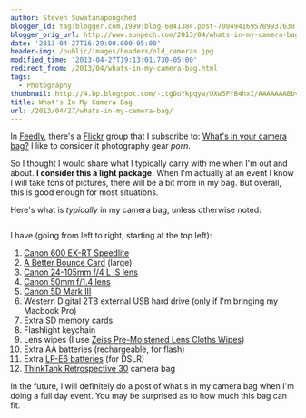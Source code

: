 ```yaml
---
author: Steven Suwatanapongched
blogger_id: tag:blogger.com,1999:blog-6841384.post-7004941695709937630
blogger_orig_url: http://www.sunpech.com/2013/04/whats-in-my-camera-bag.html
date: '2013-04-27T16:29:00.000-05:00'
header-img: /public/images/headers/old_cameras.jpg
modified_time: '2013-04-27T19:13:01.730-05:00'
redirect_from: /2013/04/whats-in-my-camera-bag.html
tags:
  - Photography
thumbnail: http://4.bp.blogspot.com/-itgDoYkpqyw/UXw5PYB4hxI/AAAAAAABbvo/f3YFiG4A5XA/s600/IMG_20130427_134020.jpg
title: What's In My Camera Bag
url: /2013/04/27/whats-in-my-camera-bag/
---
```



In <a href="http://www.feedly.com/">Feedly</a>, there's a <a href="http://www.flickr.com/">Flickr</a> group that I subscribe to: <a href="http://www.flickr.com/groups/camerabag/pool/">What's in your camera bag?</a> I like to consider it photography gear <i>porn</i>.

So I thought I would share what I typically carry with me when I'm out and about. <b>I consider this a light package.</b> When I'm actually at an event I know I will take tons of pictures, there will be a bit more in my bag. But overall, this is good enough for most situations.

Here's what is <i>typically</i> in my camera bag, unless otherwise noted:

<img   border="0"  src="http://4.bp.blogspot.com/-itgDoYkpqyw/UXw5PYB4hxI/AAAAAAABbvo/f3YFiG4A5XA/s400/IMG_20130427_134020.jpg" alt=""  />

I have (going from left to right, starting at the top left):

<ol>
  <li><a href="http://www.amazon.com/gp/product/B007FH1KX2/ref=as_li_ss_tl?ie=UTF8&amp;camp=1789&amp;creative=390957&amp;creativeASIN=B007FH1KX2&amp;linkCode=as2&amp;tag=sunpech-20">Canon 600 EX-RT Speedlite</a></li>
  <li><a href="http://abetterbouncecard.com/">A Better Bounce Card</a> (large)</li>
  <li><a href="http://www.amazon.com/gp/product/B000B84KAW/ref=as_li_ss_tl?ie=UTF8&amp;camp=1789&amp;creative=390957&amp;creativeASIN=B000B84KAW&amp;linkCode=as2&amp;tag=sunpech-20">Canon 24-105mm f/4 L IS lens</a></li>
  <li><a href="http://www.amazon.com/gp/product/B00009XVCZ/ref=as_li_ss_tl?ie=UTF8&amp;camp=1789&amp;creative=390957&amp;creativeASIN=B00009XVCZ&amp;linkCode=as2&amp;tag=sunpech-20">Canon 50mm f/1.4 lens</a></li>
  <li><a href="http://www.amazon.com/gp/product/B007FGYZFI/ref=as_li_ss_tl?ie=UTF8&amp;camp=1789&amp;creative=390957&amp;creativeASIN=B007FGYZFI&amp;linkCode=as2&amp;tag=sunpech-20">Canon 5D Mark III</a></li>
  <li>Western Digital 2TB external USB hard drive (only if I'm bringing my Macbook Pro)</li>
  <li>Extra SD memory cards</li>
  <li>Flashlight keychain</li>
  <li>Lens wipes (I use <a href="http://www.amazon.com/gp/product/B0030E4UIQ/ref=as_li_ss_tl?ie=UTF8&amp;camp=1789&amp;creative=390957&amp;creativeASIN=B0030E4UIQ&amp;linkCode=as2&amp;tag=sunpech-20">Zeiss Pre-Moistened Lens Cloths Wipes</a>)</li>
  <li>Extra AA batteries (rechargeable, for flash)</li>
  <li>Extra <a href="http://www.amazon.com/gp/product/B005DEHVC8/ref=as_li_ss_tl?ie=UTF8&amp;camp=1789&amp;creative=390957&amp;creativeASIN=B005DEHVC8&amp;linkCode=as2&amp;tag=sunpech-20">LP-E6 batteries</a> (for DSLR)</li>
  <li><a href="http://www.amazon.com/gp/product/B0039ZJ15I/ref=as_li_ss_tl?ie=UTF8&amp;camp=1789&amp;creative=390957&amp;creativeASIN=B0039ZJ15I&amp;linkCode=as2&amp;tag=sunpech-20">ThinkTank Retrospective 30</a> camera bag</li>
</ol>

In the future, I will definitely do a post of what's in my camera bag when I'm doing a full day event. You may be surprised as to how much this bag can fit.